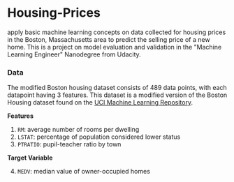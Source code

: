 # Housing-Prices
apply basic machine learning concepts on data collected for housing prices in the Boston, Massachusetts area to predict the selling price of a new home. This is a project on model evaluation and validation in the "Machine Learning Engineer" Nanodegree from Udacity.

### Data

The modified Boston housing dataset consists of 489 data points, with each datapoint having 3 features. This dataset is a modified version of the Boston Housing dataset found on the [UCI Machine Learning Repository](https://archive.ics.uci.edu/ml/datasets/Housing).

**Features**

1. `RM`: average number of rooms per dwelling
2. `LSTAT`: percentage of population considered lower status
3. `PTRATIO`: pupil-teacher ratio by town

**Target Variable**

4. `MEDV`: median value of owner-occupied homes
